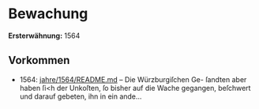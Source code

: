 # Bewachung

**Ersterwähnung:** 1564

## Vorkommen
- 1564: [jahre/1564/README.md](../jahre/1564/README.md) – Die Würzburgiſchen Ge-
ſandten aber haben ſi<h der Unkoſten, ſo bisher auf die
Wache gegangen, beſchwert und darauf gebeten, ihn in ein
ande...
